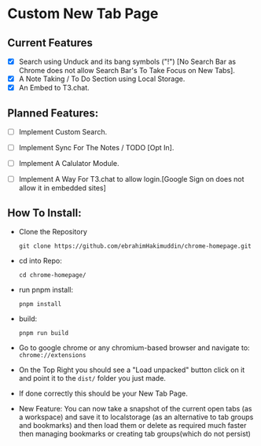 # Custom New Tab Page

## Current Features
- [x] Search using Unduck and its bang symbols ("!") [No Search Bar as Chrome does not allow Search Bar's To Take Focus on New Tabs].
- [x] A Note Taking / To Do Section using Local Storage.
- [x] An Embed to T3.chat. 

## Planned Features:
- [ ] Implement Custom Search.
- [ ] Implement Sync For The Notes / TODO [Opt In].
- [ ] Implement A Calulator Module.
- [ ] Implement A Way For T3.chat to allow login.[Google Sign on does not allow it in embedded sites]


## How To Install:
- Clone the Repository
  ```
  git clone https://github.com/ebrahimHakimuddin/chrome-homepage.git
  ```
- cd into Repo:
    ```
    cd chrome-homepage/
    ```
- run pnpm install:
    ```
    pnpm install
    ```
- build:
    ```
    pnpm run build
    ```

- Go to google chrome or any chromium-based browser and navigate to: `chrome://extensions`
- On the Top Right you should see a "Load unpacked" button click on it and point it to the `dist/` folder you just made.
- If done correctly this should be your New Tab Page.
- New Feature: You can now take a snapshot of the current open tabs (as a workspace) and save it to localstorage (as an alternative to tab groups and bookmarks) and then load them or delete as required much faster then managing bookmarks or creating tab groups(which do not persist) 